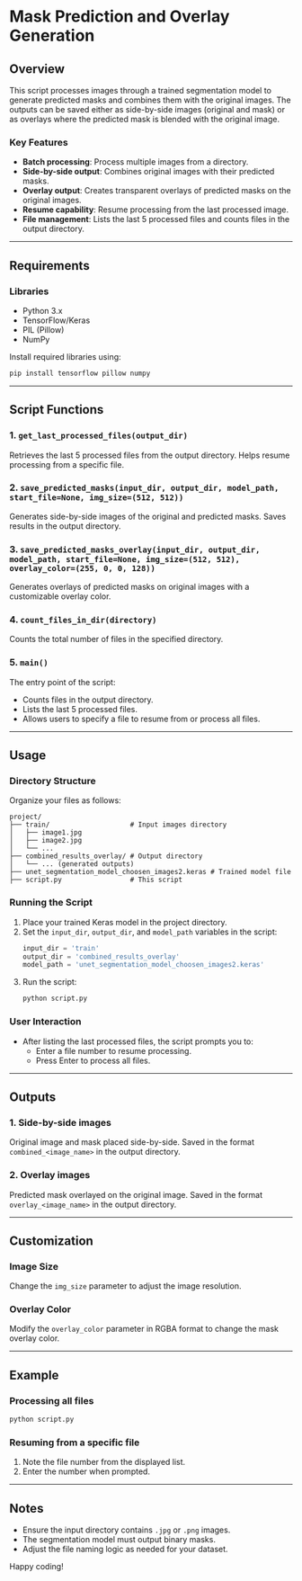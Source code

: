 # Mask Prediction and Overlay Generation

## Overview
This script processes images through a trained segmentation model to generate predicted masks and combines them with the original images. The outputs can be saved either as side-by-side images (original and mask) or as overlays where the predicted mask is blended with the original image.

### Key Features
- **Batch processing**: Process multiple images from a directory.
- **Side-by-side output**: Combines original images with their predicted masks.
- **Overlay output**: Creates transparent overlays of predicted masks on the original images.
- **Resume capability**: Resume processing from the last processed image.
- **File management**: Lists the last 5 processed files and counts files in the output directory.

---

## Requirements

### Libraries
- Python 3.x
- TensorFlow/Keras
- PIL (Pillow)
- NumPy

Install required libraries using:
```bash
pip install tensorflow pillow numpy
```

---

## Script Functions

### 1. `get_last_processed_files(output_dir)`
Retrieves the last 5 processed files from the output directory. Helps resume processing from a specific file.

### 2. `save_predicted_masks(input_dir, output_dir, model_path, start_file=None, img_size=(512, 512))`
Generates side-by-side images of the original and predicted masks. Saves results in the output directory.

### 3. `save_predicted_masks_overlay(input_dir, output_dir, model_path, start_file=None, img_size=(512, 512), overlay_color=(255, 0, 0, 128))`
Generates overlays of predicted masks on original images with a customizable overlay color.

### 4. `count_files_in_dir(directory)`
Counts the total number of files in the specified directory.

### 5. `main()`
The entry point of the script:
- Counts files in the output directory.
- Lists the last 5 processed files.
- Allows users to specify a file to resume from or process all files.

---

## Usage

### Directory Structure
Organize your files as follows:
```
project/
├── train/                    # Input images directory
│   ├── image1.jpg
│   ├── image2.jpg
│   └── ...
├── combined_results_overlay/ # Output directory
│   └── ... (generated outputs)
├── unet_segmentation_model_choosen_images2.keras # Trained model file
├── script.py                 # This script
```

### Running the Script
1. Place your trained Keras model in the project directory.
2. Set the `input_dir`, `output_dir`, and `model_path` variables in the script:
   ```python
   input_dir = 'train'
   output_dir = 'combined_results_overlay'
   model_path = 'unet_segmentation_model_choosen_images2.keras'
   ```
3. Run the script:
   ```bash
   python script.py
   ```

### User Interaction
- After listing the last processed files, the script prompts you to:
  - Enter a file number to resume processing.
  - Press Enter to process all files.

---

## Outputs

### 1. Side-by-side images
Original image and mask placed side-by-side. Saved in the format `combined_<image_name>` in the output directory.

### 2. Overlay images
Predicted mask overlayed on the original image. Saved in the format `overlay_<image_name>` in the output directory.

---

## Customization

### Image Size
Change the `img_size` parameter to adjust the image resolution.

### Overlay Color
Modify the `overlay_color` parameter in RGBA format to change the mask overlay color.

---

## Example

### Processing all files
```bash
python script.py
```

### Resuming from a specific file
1. Note the file number from the displayed list.
2. Enter the number when prompted.

---

## Notes

- Ensure the input directory contains `.jpg` or `.png` images.
- The segmentation model must output binary masks.
- Adjust the file naming logic as needed for your dataset.

Happy coding!

